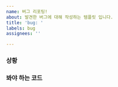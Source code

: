 ```yaml
---
name: 버그 리포팅!
about: 발견한 버그에 대해 작성하는 템플릿 입니다.
title: 'bug: '
labels: bug
assignees: ''

---
```


### 상황

### 봐야 하는 코드
